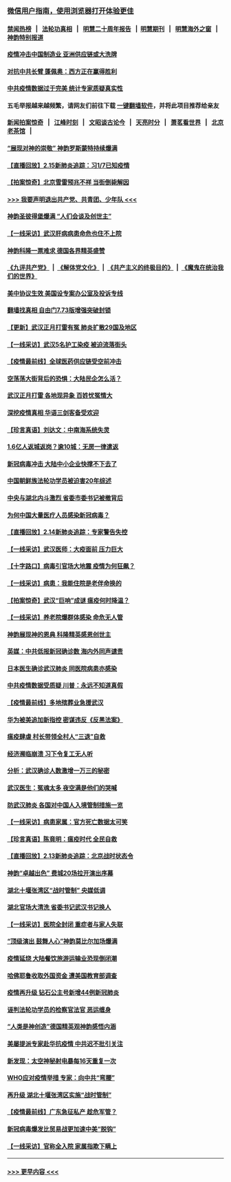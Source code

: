 ### [微信用户指南，使用浏览器打开体验更佳](https://github.com/gfw-breaker/banned-news1/blob/master/indexes/wechat-guide.md?t=0)
#### [禁闻热榜](热点新闻.md?t=0)  &nbsp;&nbsp;|&nbsp;&nbsp; [法轮功真相](https://github.com/gfw-breaker/truth/blob/master/README.md?t=0) &nbsp;&nbsp;|&nbsp;&nbsp; [明慧二十周年报告](https://github.com/gfw-breaker/mh-reports/blob/master/README.md?t=0) &nbsp;&nbsp;|&nbsp;&nbsp;[明慧期刊](https://github.com/gfw-breaker/mh-qikan) &nbsp;&nbsp;|&nbsp;&nbsp; [明慧海外之窗](https://github.com/gfw-breaker/mh-news/blob/master/README.md?t=0) &nbsp;&nbsp;|&nbsp;&nbsp; [神韵特别报道](https://github.com/gfw-breaker/mh-news/blob/master/shenyun.md?t=0)
#### [疫情冲击中国制造业 亚洲供应链或大洗牌](../pages/nf4514/n11871629.md?t=02160611) 
#### [对抗中共长臂 蓬佩奥：西方正在赢得胜利](../pages/nf4514/n11871500.md?t=02160611) 
#### [中共疫情数据过于完美 统计专家质疑真实性](../pages/nf4514/n11870197.md?t=02160611) 
#### 五毛举报越来越频繁，请网友们前往下载 [一键翻墙软件](https://github.com/gfw-breaker/ssr-accounts)，并将此项目推荐给亲友
#### [新闻拍案惊奇](https://github.com/gfw-breaker/banned-news1/blob/master/pages/link4.md) &nbsp;&nbsp;|&nbsp;&nbsp; [江峰时刻](https://github.com/gfw-breaker/banned-news1/blob/master/pages/link4.md) &nbsp;&nbsp;|&nbsp;&nbsp; [文昭谈古论今](https://github.com/gfw-breaker/banned-news1/blob/master/pages/link4.md) &nbsp;&nbsp;|&nbsp;&nbsp; [天亮时分](https://github.com/gfw-breaker/banned-news1/blob/master/pages/link4.md) &nbsp;&nbsp;|&nbsp;&nbsp; [萧茗看世界](https://github.com/gfw-breaker/banned-news1/blob/master/pages/link4.md) &nbsp;&nbsp;|&nbsp;&nbsp; [北京老茶馆](https://github.com/gfw-breaker/banned-news1/blob/master/pages/link4.md) &nbsp;&nbsp;|&nbsp;&nbsp; 
#### [“展现对神的崇敬” 神韵罗斯蒙特持续爆满](../pages/nf4514/n11871152.md?t=02160611) 
#### [【直播回放】2.15新肺炎追踪：习1/7已知疫情](../pages/nf4514/n11871276.md?t=02160611) 
#### [【拍案惊奇】北京雪雷预兆不祥 当街倒毙解因](../pages/nf4514/n11870203.md?t=02160611) 
#### [>>> 我要声明退出共产党、共青团、少年队 <<<](https://github.com/begood0513/goodnews/blob/master/quit/letter.md) 
#### [神韵圣彼得堡爆满 “人们会谈及创世主”](../pages/nf4514/n11871031.md?t=02160611) 
#### [【一线采访】武汉肝病病患命危也住不上院](../pages/nf4514/n11870591.md?t=02160611) 
#### [神韵科隆一票难求 德国各界精英盛赞](../pages/nf4514/n11870655.md?t=02160611) 
#### [《九评共产党》](https://github.com/begood0513/9ping.md/blob/master/README.md) &nbsp;|&nbsp; [《解体党文化》](../../../../jtdwh.md/blob/master/README.md)  &nbsp;|&nbsp; [《共产主义的终极目的》](../../../../gczydzjmd.md/blob/master/README.md) &nbsp;|&nbsp; [《魔鬼在统治我们的世界》](../../../../mgztzwmdsj.md/blob/master/README.md) 
#### [美中协议生效 美国设专案办公室及投诉专线](../pages/nf4514/n11870266.md?t=02160611) 
#### [翻墙找真相 自由门7.73版增强突破封锁](../pages/nf4514/n11869569.md?t=02160611) 
#### [【更新】武汉正月打雷有冤 肺炎扩散29国及地区](../pages/nf4514/n11801312.md?t=02160611) 
#### [【一线采访】武汉5名护工染疫 被迫流落街头](../pages/nf4514/n11870054.md?t=02160611) 
#### [【疫情最前线】全球医药供应链受空前冲击](../pages/nf4514/n11869614.md?t=02160611) 
#### [空荡荡大街背后的恐惧：大陆民企怎么活？](../pages/nf4514/n11869676.md?t=02160611) 
#### [武汉正月打雷 各地现异象 百姓忧冤情大](../pages/nf4514/n11869531.md?t=02160611) 
#### [深挖疫情真相 华语三剑客备受欢迎](../pages/nf4514/n11867482.md?t=02160611) 
#### [【珍言真语】刘达文：中南海系统失灵](../pages/nf4514/n11869465.md?t=02160611) 
#### [1.6亿人返城返岗？逾10城：无房一律遣返](../pages/nf4514/n11869360.md?t=02160611) 
#### [新冠病毒冲击 大陆中小企业快撑不下去了](../pages/nf4514/n11869259.md?t=02160611) 
#### [中国朝鲜族法轮功学员被迫害20年综述](../pages/nf4514/n11846618.md?t=02160611) 
#### [中央与湖北内斗激烈 省委市委书记被撤背后](../pages/nf4514/n11868325.md?t=02160611) 
#### [为何中国大量医疗人员感染新冠病毒？](../pages/nf4514/n11869001.md?t=02160611) 
#### [【直播回放】2.14新肺炎追踪：专家警告失控](../pages/nf4514/n11868930.md?t=02160611) 
#### [【一线采访】武汉医师：大疫面前 压力巨大](../pages/nf4514/n11868829.md?t=02160611) 
#### [【十字路口】病毒引官场大地震 疫情为何狂飙？](../pages/nf4514/n11867660.md?t=02160611) 
#### [【一线采访】病患：我能住院是老伴命换的](../pages/nf4514/n11867769.md?t=02160611) 
#### [【拍案惊奇】武汉“巨响”成谜 瘟疫何时降温？](../pages/nf4514/n11867555.md?t=02160611) 
#### [【一线采访】养老院爆群体感染 命危无人管](../pages/nf4514/n11868341.md?t=02160611) 
#### [神韵展现神的恩典 科隆精英感恩创世主](../pages/nf4514/n11867850.md?t=02160611) 
#### [英媒：中共低报新冠确诊数 海内外同声谴责](../pages/nf4514/n11867421.md?t=02160611) 
#### [日本医生确诊武汉肺炎 同医院病患亦感染](../pages/nf4514/n11867779.md?t=02160611) 
#### [中共疫情数据受质疑 川普：永远不知道真假](../pages/nf4514/n11867195.md?t=02160611) 
#### [【疫情最前线】多地殡葬业急援武汉](../pages/nf4514/n11866914.md?t=02160611) 
#### [华为被美追加新指控 密谋违反《反黑法案》](../pages/nf4514/n11867191.md?t=02160611) 
#### [瘟疫肆虐 村长带领全村人“三退”自救](../pages/nf4514/n11861714.md?t=02160611) 
#### [经济濒临崩溃 习下令复工无人听](../pages/nf4514/n11867269.md?t=02160611) 
#### [分析：武汉确诊人数激增一万三的秘密](../pages/nf4514/n11866187.md?t=02160611) 
#### [武汉医生：冤魂太多 夜空满是他们的哭喊](../pages/nf4514/n11867107.md?t=02160611) 
#### [防武汉肺炎 各国对中国人入境管制措施一览](../pages/nf4514/n11838726.md?t=02160611) 
#### [【一线采访】病患家属：官方死亡数据太可笑](../pages/nf4514/n11866840.md?t=02160611) 
#### [【珍言真语】陈竟明：瘟疫时代 全民自救](../pages/nf4514/n11866765.md?t=02160611) 
#### [【直播回放】2.13新肺炎追踪：北京战时状态令](../pages/nf4514/n11866261.md?t=02160611) 
#### [神韵“卓越出色” 费城20场拉开演出序幕](../pages/nf4514/n11866232.md?t=02160611) 
#### [湖北十堰张湾区“战时管制” 央媒低调](../pages/nf4514/n11866013.md?t=02160611) 
#### [湖北官场大清洗 省委书记武汉书记换人](../pages/nf4514/n11865112.md?t=02160611) 
#### [【一线采访】医院全封闭 重症者与家人失联](../pages/nf4514/n11864778.md?t=02160611) 
#### [“顶级演出 鼓舞人心”神韵莫比尔加场爆满](../pages/nf4514/n11865855.md?t=02160611) 
#### [疫情延烧 大陆餐饮旅游运输业恐现倒闭潮](../pages/nf4514/n11865608.md?t=02160611) 
#### [哈佛耶鲁收取外国资金 遭美国教育部调查](../pages/nf4514/n11864950.md?t=02160611) 
#### [疫情再升级 钻石公主号新增44例新冠肺炎](../pages/nf4514/n11865033.md?t=02160611) 
#### [诬判法轮功学员的检察官法官 恶运缠身](../pages/nf4514/n11864380.md?t=02160611) 
#### [“人类是神创造”德国精英观神韵感悟内涵](../pages/nf4514/n11865185.md?t=02160611) 
#### [美屡提派专家赴华抗疫情 中共迟不批引关注](../pages/nf4514/n11864719.md?t=02160611) 
#### [新发现：太空神秘射电暴每16天重复一次](../pages/nf4514/n11864923.md?t=02160611) 
#### [WHO应对疫情举措 专家：向中共“弯腰”](../pages/nf4514/n11864727.md?t=02160611) 
#### [再升级 湖北十堰张湾区实施“战时管制”](../pages/nf4514/n11864771.md?t=02160611) 
#### [【疫情最前线】广东急征私产 趁危军管？](../pages/nf4514/n11864205.md?t=02160611) 
#### [新冠病毒爆发比贸易战更加速中美“脱钩”](../pages/nf4514/n11864470.md?t=02160611) 
#### [【一线采访】官称全入院 家属指欺下瞒上](../pages/nf4514/n11864466.md?t=02160611) 

----
#### [ >>> 更早内容 <<< ](../indexes/nf4514-earlier.md)

